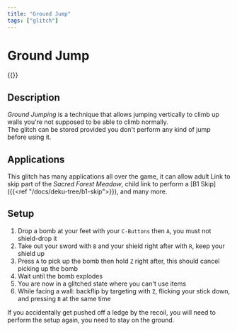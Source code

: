 ```yaml
---
title: "Ground Jump"
tags: ["glitch"]
---
```


# Ground Jump
<div class="yt float-right">{{<youtube "ntgPhH3mhBw">}}</div>

## Description
_Ground Jumping_ is a technique that allows jumping vertically to climb up
walls you're not supposed to be able to climb normally.  
The glitch can be stored provided you don't perform any kind of jump before using it.

## Applications
This glitch has many applications all over the game, it can allow adult Link to
skip part of the _Sacred Forest Meadow_, child link to perform a [B1
Skip]({{<ref "/docs/deku-tree/b1-skip">}}), and many more.

## Setup
1. Drop a bomb at your feet with your `C-Buttons` then `A`, you must not
   shield-drop it
2. Take out your sword with `B` and your shield right after with `R`, keep
   your shield up
3. Press `A` to pick up the bomb then hold `Z` right after, this should cancel
   picking up the bomb
4. Wait until the bomb explodes
5. You are now in a glitched state where you can't use items
6. While facing a wall: backflip by targeting with `Z`, flicking your stick down, and pressing `B`
   at the same time

If you accidentally get pushed off a ledge by the recoil, you will need to
perform the setup again, you need to stay on the ground.
